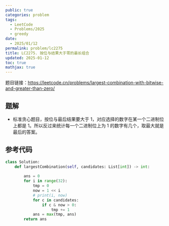 ```yaml
---
public: true
categories: problem
tags:
  - LeetCode
  - Problems/2025
  - greedy
date:
  - 2025/01/12
permalink: problem/lc2275
title: LC2275. 按位与结果大于零的最长组合
updated: 2025-01-12
toc: true
mathjax: true
---
```


题目链接：https://leetcode.cn/problems/largest-combination-with-bitwise-and-greater-than-zero/

<!--more-->

## 题解

  + 标准贪心题目，按位与最后结果要大于 1，对应选择的数字在某一个二进制位上都是 1。所以反过来统计每一个二进制位上为 1 的数字有几个，取最大就是最后的答案。

## 参考代码

```python
class Solution:
    def largestCombination(self, candidates: List[int]) -> int:
        
        ans = 0
        for i in range(32):
            tmp = 0
            now = 1 << i
            # print(i, now)
            for c in candidates:
                if c & now > 0:
                    tmp += 1
            ans = max(tmp, ans)
        return ans
```




